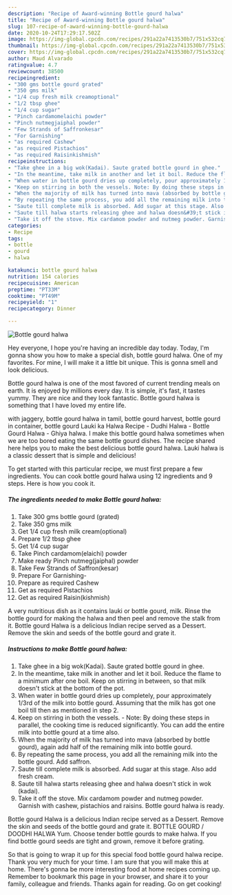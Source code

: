 ```yaml
---
description: "Recipe of Award-winning Bottle gourd halwa"
title: "Recipe of Award-winning Bottle gourd halwa"
slug: 107-recipe-of-award-winning-bottle-gourd-halwa
date: 2020-10-24T17:29:17.502Z
image: https://img-global.cpcdn.com/recipes/291a22a7413530b7/751x532cq70/bottle-gourd-halwa-recipe-main-photo.jpg
thumbnail: https://img-global.cpcdn.com/recipes/291a22a7413530b7/751x532cq70/bottle-gourd-halwa-recipe-main-photo.jpg
cover: https://img-global.cpcdn.com/recipes/291a22a7413530b7/751x532cq70/bottle-gourd-halwa-recipe-main-photo.jpg
author: Maud Alvarado
ratingvalue: 4.7
reviewcount: 38500
recipeingredient:
- "300 gms bottle gourd grated"
- "350 gms milk"
- "1/4 cup fresh milk creamoptional"
- "1/2 tbsp ghee"
- "1/4 cup sugar"
- "Pinch cardamomelaichi powder"
- "Pinch nutmegjaiphal powder"
- "Few Strands of Saffronkesar"
- "For Garnishing"
- "as required Cashew"
- "as required Pistachios"
- "as required Raisinkishmish"
recipeinstructions:
- "Take ghee in a big wok(Kadai). Saute grated bottle gourd in ghee."
- "In the meantime, take milk in another and let it boil. Reduce the flame to a minimum after one boil. Keep on stirring in between, so that milk doesn&#39;t stick at the bottom of the pot."
- "When water in bottle gourd dries up completely, pour approximately 1/3rd of the milk into bottle gourd. Assuming that the milk has got one boil till then as mentioned in step 2."
- "Keep on stirring in both the vessels. Note: By doing these steps in parallel, the cooking time is reduced significantly. You can add the entire milk into bottle gourd at a time also."
- "When the majority of milk has turned into mava (absorbed by bottle gourd), again add half of the remaining milk into bottle gourd."
- "By repeating the same process, you add all the remaining milk into the bottle gourd. Add saffron."
- "Saute till complete milk is absorbed. Add sugar at this stage. Also add fresh cream."
- "Saute till halwa starts releasing ghee and halwa doesn&#39;t stick in wok (kadai)."
- "Take it off the stove. Mix cardamom powder and nutmeg powder. Garnish with cashew, pistachios and raisins. Bottle gourd halwa is ready."
categories:
- Recipe
tags:
- bottle
- gourd
- halwa

katakunci: bottle gourd halwa 
nutrition: 154 calories
recipecuisine: American
preptime: "PT33M"
cooktime: "PT49M"
recipeyield: "1"
recipecategory: Dinner

---
```



![Bottle gourd halwa](https://img-global.cpcdn.com/recipes/291a22a7413530b7/751x532cq70/bottle-gourd-halwa-recipe-main-photo.jpg)

Hey everyone, I hope you're having an incredible day today. Today, I'm gonna show you how to make a special dish, bottle gourd halwa. One of my favorites. For mine, I will make it a little bit unique. This is gonna smell and look delicious.

Bottle gourd halwa is one of the most favored of current trending meals on earth. It is enjoyed by millions every day. It is simple, it's fast, it tastes yummy. They are nice and they look fantastic. Bottle gourd halwa is something that I have loved my entire life.

with jaggery, bottle gourd halwa in tamil, bottle gourd harvest, bottle gourd in container, bottle gourd Lauki ka Halwa Recipe - Dudhi Halwa - Bottle Gourd Halwa - Ghiya halwa. I make this bottle gourd halwa sometimes when we are too bored eating the same bottle gourd dishes. The recipe shared here helps you to make the best delicious bottle gourd halwa. Lauki halwa is a classic dessert that is simple and delicious!


To get started with this particular recipe, we must first prepare a few ingredients. You can cook bottle gourd halwa using 12 ingredients and 9 steps. Here is how you cook it.

<!--inarticleads1-->

##### The ingredients needed to make Bottle gourd halwa:

1. Take 300 gms bottle gourd (grated)
1. Take 350 gms milk
1. Get 1/4 cup fresh milk cream(optional)
1. Prepare 1/2 tbsp ghee
1. Get 1/4 cup sugar
1. Take Pinch cardamom(elaichi) powder
1. Make ready Pinch nutmeg(jaiphal) powder
1. Take Few Strands of Saffron(kesar)
1. Prepare For Garnishing-
1. Prepare as required Cashew
1. Get as required Pistachios
1. Get as required Raisin(kishmish)


A very nutritious dish as it contains lauki or bottle gourd, milk. Rinse the bottle gourd for making the halwa and then peel and remove the stalk from it. Bottle gourd Halwa is a delicious Indian recipe served as a Dessert. Remove the skin and seeds of the bottle gourd and grate it. 

<!--inarticleads2-->

##### Instructions to make Bottle gourd halwa:

1. Take ghee in a big wok(Kadai). Saute grated bottle gourd in ghee.
1. In the meantime, take milk in another and let it boil. Reduce the flame to a minimum after one boil. Keep on stirring in between, so that milk doesn&#39;t stick at the bottom of the pot.
1. When water in bottle gourd dries up completely, pour approximately 1/3rd of the milk into bottle gourd. Assuming that the milk has got one boil till then as mentioned in step 2.
1. Keep on stirring in both the vessels. - Note: By doing these steps in parallel, the cooking time is reduced significantly. You can add the entire milk into bottle gourd at a time also.
1. When the majority of milk has turned into mava (absorbed by bottle gourd), again add half of the remaining milk into bottle gourd.
1. By repeating the same process, you add all the remaining milk into the bottle gourd. Add saffron.
1. Saute till complete milk is absorbed. Add sugar at this stage. Also add fresh cream.
1. Saute till halwa starts releasing ghee and halwa doesn&#39;t stick in wok (kadai).
1. Take it off the stove. Mix cardamom powder and nutmeg powder. Garnish with cashew, pistachios and raisins. Bottle gourd halwa is ready.


Bottle gourd Halwa is a delicious Indian recipe served as a Dessert. Remove the skin and seeds of the bottle gourd and grate it. BOTTLE GOURD / DOODHI HALWA Yum. Choose tender bottle gourds to make halwa. If you find bottle gourd seeds are tight and grown, remove it before grating. 

So that is going to wrap it up for this special food bottle gourd halwa recipe. Thank you very much for your time. I am sure that you will make this at home. There's gonna be more interesting food at home recipes coming up. Remember to bookmark this page in your browser, and share it to your family, colleague and friends. Thanks again for reading. Go on get cooking!
